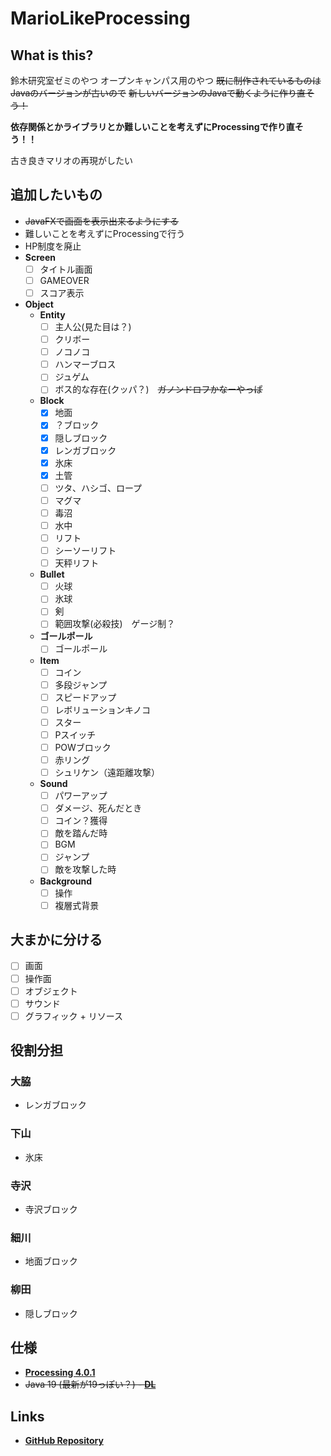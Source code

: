 # MarioLikeProcessing

## What is this?
鈴木研究室ゼミのやつ
オープンキャンパス用のやつ
~~既に制作されているものはJavaのバージョンが古いので~~
~~新しいバージョンのJavaで動くように作り直そう！~~

**依存関係とかライブラリとか難しいことを考えずにProcessingで作り直そう！！**

古き良きマリオの再現がしたい

## 追加したいもの
- ~~JavaFXで画面を表示出来るようにする~~
- 難しいことを考えずにProcessingで行う
- HP制度を廃止
- **Screen**
    - [ ] タイトル画面
    - [ ] GAMEOVER
    - [ ] スコア表示

- **Object**
    - **Entity**
        - [ ] 主人公(見た目は？)
        - [ ] クリボー
        - [ ] ノコノコ
        - [ ] ハンマーブロス
        - [ ] ジュゲム
        - [ ] ボス的な存在(クッパ？)　~~ガノンドロフかなーやっぱ~~
    - **Block**
        - [x] 地面
        - [x] ？ブロック
        - [x] 隠しブロック
        - [x] レンガブロック
        - [x] 氷床
        - [x] 土管
        - [ ] ツタ、ハシゴ、ロープ
        - [ ] マグマ
        - [ ] 毒沼
        - [ ] 水中
        - [ ] リフト
        - [ ] シーソーリフト
        - [ ] 天秤リフト
    - **Bullet**
        - [ ] 火球
        - [ ] 氷球
        - [ ] 剣
        - [ ] 範囲攻撃(必殺技)　ゲージ制？
    - **ゴールポール**
        - [ ] ゴールポール 
    - **Item**
        - [ ] コイン
        - [ ] 多段ジャンプ
        - [ ] スピードアップ
        - [ ] レボリューションキノコ
        - [ ] スター
        - [ ] Pスイッチ
        - [ ] POWブロック
        - [ ] 赤リング
        - [ ] シュリケン（遠距離攻撃）
    - **Sound**
        - [ ] パワーアップ
        - [ ] ダメージ、死んだとき
        - [ ] コイン？獲得
        - [ ] 敵を踏んだ時
        - [ ] BGM
        - [ ] ジャンプ
        - [ ] 敵を攻撃した時
    - **Background**
        - [ ] 操作
        - [ ] 複層式背景
        
## 大まかに分ける
- [ ] 画面
- [ ] 操作面
- [ ] オブジェクト
- [ ] サウンド
- [ ] グラフィック + リソース

## 役割分担
### 大脇
- レンガブロック

### 下山
- 氷床

### 寺沢
- 寺沢ブロック

### 細川
- 地面ブロック

### 柳田
- 隠しブロック

## 仕様
- [**Processing 4.0.1**](https://processing.org/)
- ~~Java 19 (最新が19っぽい？) - [**DL**](https://www.oracle.com/java/technologies/downloads/)~~

## Links
 - [**GitHub Repository**](https://github.com/Shimoyama0711/MarioLikeRemake)
 
